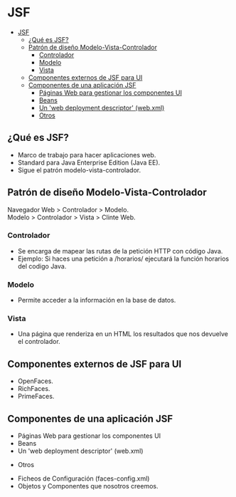 # JSF

- [JSF](#jsf)
  * [¿Qué es JSF?](#-qu--es-jsf-)
  * [Patrón de diseño Modelo-Vista-Controlador](#patr-n-de-dise-o-modelo-vista-controlador)
    + [Controlador](#controlador)
    + [Modelo](#modelo)
    + [Vista](#vista)
  * [Componentes externos de JSF para UI](#componentes-externos-de-jsf-para-ui)
  * [Componentes de una aplicación JSF](#componentes-de-una-aplicaci-n-jsf)
    + [Páginas Web para gestionar los componentes UI](#p-ginas-web-para-gestionar-los-componentes-ui)
    + [Beans](#beans)
    + [Un 'web deployment descriptor' (web.xml)](#un--web-deployment-descriptor---webxml-)
    + [Otros](#otros)

## ¿Qué es JSF?
- Marco de trabajo para hacer aplicaciones web.
- Standard para Java Enterprise Edition (Java EE).
- Sigue el patrón modelo-vista-controlador.

## Patrón de diseño Modelo-Vista-Controlador

Navegador Web > Controlador > Modelo. <br/>
Modelo > Controlador > Vista > Clinte Web.

### Controlador
- Se encarga de mapear las rutas de la petición HTTP con código Java.
- Ejemplo: Si haces una petición a /horarios/ ejecutará la función horarios del codigo Java.

### Modelo
- Permite acceder a la información en la base de datos.

### Vista
- Una página que renderiza en un HTML los resultados que nos devuelve el controlador.

## Componentes externos de JSF para UI
- OpenFaces.
- RichFaces.
- PrimeFaces.

## Componentes de una aplicación JSF
- Páginas Web para gestionar los componentes UI
- Beans
- Un 'web deployment descriptor' (web.xml)
* Otros
 - Ficheos de Configuración (faces-config.xml)
 - Objetos y Componentes que nosotros creemos.





